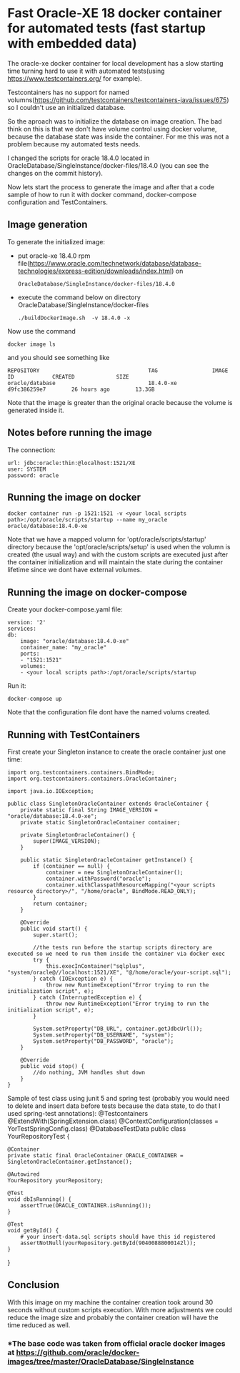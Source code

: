 # Fast Oracle-XE 18 docker container for automated tests (fast startup with embedded data)
The oracle-xe docker container for local development has a slow starting time turning hard to use it with automated tests(using https://www.testcontainers.org/ for example). 

Testcontainers has no support for named volumns(https://github.com/testcontainers/testcontainers-java/issues/675) so I couldn't use an initialized database.

So the aproach was to initialize the database on image creation. The bad think on this is that we don't have volume control using docker volume, because the database state was inside the container. For me this was not a problem because my automated tests needs. 

I changed the scripts for oracle 18.4.0 located in OracleDatabase/SingleInstance/docker-files/18.4.0 (you can see the changes on the commit history).

Now lets start the process to generate the image and after that a code sample of how to run it with docker command, docker-compose configuration and TestContainers.

## Image generation
To generate the initialized image:

- put oracle-xe 18.4.0 rpm file(https://www.oracle.com/technetwork/database/database-technologies/express-edition/downloads/index.html) on 

      OracleDatabase/SingleInstance/docker-files/18.4.0
- execute the command below on directory OracleDatabase/SingleInstance/docker-files

      ./buildDockerImage.sh  -v 18.4.0 -x

Now use the command 
   
    docker image ls

and you should see something like

    REPOSITORY                                  TAG                 IMAGE ID            CREATED             SIZE
    oracle/database                             18.4.0-xe           d9fc386259e7        26 hours ago        13.3GB

Note that the image is greater than the original oracle because the volume is generated inside it.

## Notes before running the image
The connection:

    url: jdbc:oracle:thin:@localhost:1521/XE
    user: SYSTEM
    password: oracle

## Running the image on docker

    docker container run -p 1521:1521 -v <your local scripts path>:/opt/oracle/scripts/startup --name my_oracle oracle/database:18.4.0-xe

Note that we have a mapped volumn for 'opt/oracle/scripts/startup' directory because the 'opt/oracle/scripts/setup' is used when the volumn is created (the usual way) and with the custom scripts are executed just after the container initialization and will maintain the state during the container lifetime since we dont have external volumes.

## Running the image on docker-compose
Create your docker-compose.yaml file:

    version: '2'
    services:
    db:
        image: "oracle/database:18.4.0-xe"
        container_name: "my_oracle"
        ports:
        - "1521:1521"
        volumes:
        - <your local scripts path>:/opt/oracle/scripts/startup

Run it:

    docker-compose up

Note that the configuration file dont have the named volums created.

## Running with TestContainers
First create your Singleton instance to create the oracle container just one time:

    import org.testcontainers.containers.BindMode;
    import org.testcontainers.containers.OracleContainer;

    import java.io.IOException;

    public class SingletonOracleContainer extends OracleContainer {
        private static final String IMAGE_VERSION = "oracle/database:18.4.0-xe";
        private static SingletonOracleContainer container;

        private SingletonOracleContainer() {
            super(IMAGE_VERSION);
        }

        public static SingletonOracleContainer getInstance() {
            if (container == null) {
                container = new SingletonOracleContainer();
                container.withPassword("oracle");
                container.withClasspathResourceMapping("<your scripts resource directory>/", "/home/oracle", BindMode.READ_ONLY);
            }
            return container;
        }

        @Override
        public void start() {
            super.start();

            //the tests run before the startup scripts directory are executed so we need to run them inside the container via docker exec
            try {
                this.execInContainer("sqlplus", "system/oracle@//localhost:1521/XE", "@/home/oracle/your-script.sql");
            } catch (IOException e) {
                throw new RuntimeException("Error trying to run the initialization script", e);
            } catch (InterruptedException e) {
                throw new RuntimeException("Error trying to run the initialization script", e);
            }

            System.setProperty("DB_URL", container.getJdbcUrl());
            System.setProperty("DB_USERNAME", "system");
            System.setProperty("DB_PASSWORD", "oracle");
        }

        @Override
        public void stop() {
            //do nothing, JVM handles shut down
        }
    }

Sample of test class using junit 5 and spring test (probably you would need to delete and insert data before tests because the data state, to do that I used spring-test annotations):
@Testcontainers
@ExtendWith(SpringExtension.class)
@ContextConfiguration(classes = YorTestSpringConfig.class)
@DatabaseTestData
public class YourRepositoryTest {

    @Container
    private static final OracleContainer ORACLE_CONTAINER = SingletonOracleContainer.getInstance();

    @Autowired
    YourRepository yourRepository;

    @Test
    void dbIsRunning() {
        assertTrue(ORACLE_CONTAINER.isRunning());
    }

    @Test
    void getById() {
        # your insert-data.sql scripts should have this id registered
        assertNotNull(yourRepository.getById(90400888000142l));
    }
}    

## Conclusion
With this image on my machine the container creation took around 30 seconds without custom scripts execution. With more adjustments we could reduce the image size and probably the container creation will have the time reduced as well.

### <b>*The base code was taken from official oracle docker images at https://github.com/oracle/docker-images/tree/master/OracleDatabase/SingleInstance<b>
